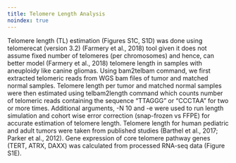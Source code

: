 ```yaml
---
title: Telomere Length Analysis
noindex: true
---
```


Telomere length (TL) estimation (Figures S1C, S1D) was done using telomerecat (version 3.2) (Farmery et al., 2018) tool given it does not assume fixed number of telomeres (per chromosomes) and hence, can better model (Farmery et al., 2018) telomere length in samples with aneuploidy like canine gliomas. Using bam2telbam command, we first extracted telomeric reads from WGS bam files of tumor and matched normal samples. Telomere length per tumor and matched normal samples were then estimated using telbam2length command which counts number of telomeric reads containing the sequence “TTAGGG” or “CCCTAA” for two or more times. Additional arguments, -N 10 and -e were used to run length simulation and cohort wise error correction (snap-frozen vs FFPE) for accurate estimation of telomere length. Telomere length for human pediatric and adult tumors were taken from published studies (Barthel et al., 2017; Parker et al., 2012). Gene expression of core telomere pathway genes (TERT, ATRX, DAXX) was calculated from processed RNA-seq data (Figure S1E).
